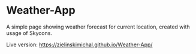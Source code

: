 # Weather-App

A simple page showing weather forecast for current location, created with usage of Skycons.

Live version: https://zielinskimichal.github.io/Weather-App/
